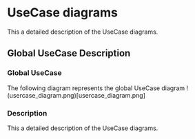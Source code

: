 # UseCase diagrams
This a detailed description of the UseCase diagrams.

## Global UseCase Description
### Global UseCase
The following diagram represents the global UseCase diagram
!(usercase_diagram.png)[usercase_diagram.png]

### Description
This a detailed description of the UseCase diagrams.
